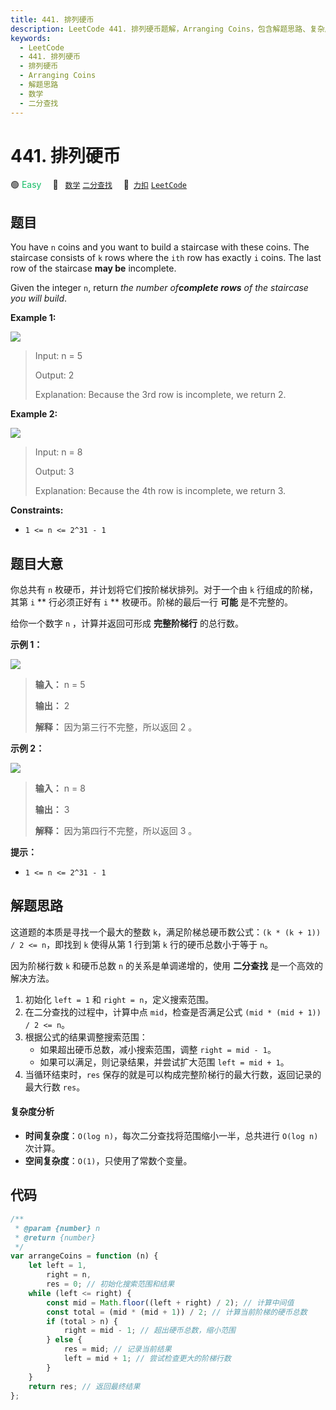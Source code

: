 ```yaml
---
title: 441. 排列硬币
description: LeetCode 441. 排列硬币题解，Arranging Coins，包含解题思路、复杂度分析以及完整的 JavaScript 代码实现。
keywords:
  - LeetCode
  - 441. 排列硬币
  - 排列硬币
  - Arranging Coins
  - 解题思路
  - 数学
  - 二分查找
---
```


# 441. 排列硬币

🟢 <font color=#15bd66>Easy</font>&emsp; 🔖&ensp; [`数学`](/tag/math.md) [`二分查找`](/tag/binary-search.md)&emsp; 🔗&ensp;[`力扣`](https://leetcode.cn/problems/arranging-coins) [`LeetCode`](https://leetcode.com/problems/arranging-coins)

## 题目

You have `n` coins and you want to build a staircase with these coins. The
staircase consists of `k` rows where the `ith` row has exactly `i` coins. The
last row of the staircase **may be** incomplete.

Given the integer `n`, return _the number of**complete rows** of the staircase
you will build_.

**Example 1:**

![](https://assets.leetcode.com/uploads/2021/04/09/arrangecoins1-grid.jpg)

> Input: n = 5
>
> Output: 2
>
> Explanation: Because the 3rd row is incomplete, we return 2.

**Example 2:**

![](https://assets.leetcode.com/uploads/2021/04/09/arrangecoins2-grid.jpg)

> Input: n = 8
>
> Output: 3
>
> Explanation: Because the 4th row is incomplete, we return 3.

**Constraints:**

- `1 <= n <= 2^31 - 1`

## 题目大意

你总共有 `n` 枚硬币，并计划将它们按阶梯状排列。对于一个由 `k` 行组成的阶梯，其第 `i` ** 行必须正好有 `i` **
枚硬币。阶梯的最后一行 **可能** 是不完整的。

给你一个数字 `n` ，计算并返回可形成 **完整阶梯行** 的总行数。

**示例 1：**

![](https://assets.leetcode.com/uploads/2021/04/09/arrangecoins1-grid.jpg)

> **输入：** n = 5
>
> **输出：** 2
>
> **解释：** 因为第三行不完整，所以返回 2 。

**示例 2：**

![](https://assets.leetcode.com/uploads/2021/04/09/arrangecoins2-grid.jpg)

> **输入：** n = 8
>
> **输出：** 3
>
> **解释：** 因为第四行不完整，所以返回 3 。

**提示：**

- `1 <= n <= 2^31 - 1`

## 解题思路

这道题的本质是寻找一个最大的整数 `k`，满足阶梯总硬币数公式：`(k * (k + 1)) / 2 <= n`，即找到 `k` 使得从第 1 行到第 `k` 行的硬币总数小于等于 `n`。

因为阶梯行数 `k` 和硬币总数 `n` 的关系是单调递增的，使用 **二分查找** 是一个高效的解决方法。

1. 初始化 `left = 1` 和 `right = n`，定义搜索范围。
2. 在二分查找的过程中，计算中点 `mid`，检查是否满足公式 `(mid * (mid + 1)) / 2 <= n`。
3. 根据公式的结果调整搜索范围：
   - 如果超出硬币总数，减小搜索范围，调整 `right = mid - 1`。
   - 如果可以满足，则记录结果，并尝试扩大范围 `left = mid + 1`。
4. 当循环结束时，`res` 保存的就是可以构成完整阶梯行的最大行数，返回记录的最大行数 `res`。

#### 复杂度分析

- **时间复杂度**：`O(log n)`，每次二分查找将范围缩小一半，总共进行 `O(log n)` 次计算。
- **空间复杂度**：`O(1)`，只使用了常数个变量。

## 代码

```javascript
/**
 * @param {number} n
 * @return {number}
 */
var arrangeCoins = function (n) {
	let left = 1,
		right = n,
		res = 0; // 初始化搜索范围和结果
	while (left <= right) {
		const mid = Math.floor((left + right) / 2); // 计算中间值
		const total = (mid * (mid + 1)) / 2; // 计算当前阶梯的硬币总数
		if (total > n) {
			right = mid - 1; // 超出硬币总数，缩小范围
		} else {
			res = mid; // 记录当前结果
			left = mid + 1; // 尝试检查更大的阶梯行数
		}
	}
	return res; // 返回最终结果
};
```
